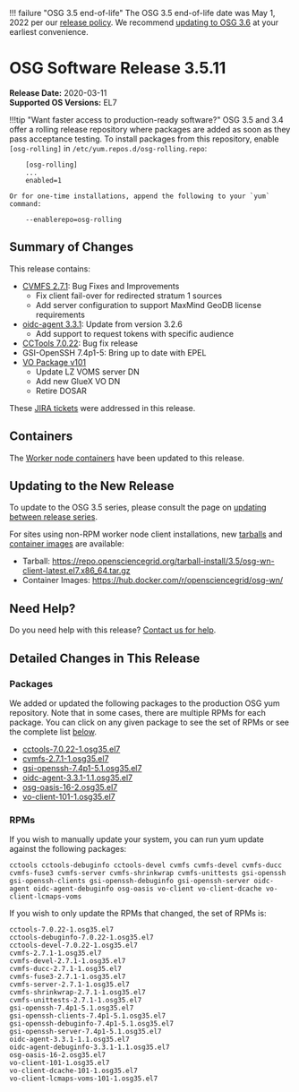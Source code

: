 !!! failure "OSG 3.5 end-of-life"
    The OSG 3.5 end-of-life date was May 1, 2022 per our
    [release policy](https://opensciencegrid.org/technology/policy/release-series/).
    We recommend
    [updating to OSG 3.6](../updating-to-osg-36.md)
    at your earliest convenience.

OSG Software Release 3.5.11
===========================

**Release Date:** 2020-03-11    
**Supported OS Versions:** EL7

!!!tip "Want faster access to production-ready software?"
    OSG 3.5 and 3.4 offer a rolling release repository where packages are added as soon as they pass acceptance testing.
    To install packages from this repository, enable `[osg-rolling]` in `/etc/yum.repos.d/osg-rolling.repo`:

        [osg-rolling]
        ...
        enabled=1

    Or for one-time installations, append the following to your `yum` command:

        --enablerepo=osg-rolling

Summary of Changes
------------------

This release contains:

-   [CVMFS 2.7.1](https://cvmfs.readthedocs.io/en/2.7/cpt-releasenotes.html): Bug Fixes and Improvements
    -   Fix client fail-over for redirected stratum 1 sources
    -   Add server configuration to support MaxMind GeoDB license requirements
-   [oidc-agent 3.3.1](https://github.com/indigo-dc/oidc-agent/releases): Update from version 3.2.6
    -   Add support to request tokens with specific audience
-   [CCTools 7.0.22](http://cclnd.blogspot.com/2020/01/announcement-cctools-version-7022.html): Bug fix release
-   GSI-OpenSSH 7.4p1-5: Bring up to date with EPEL
-   [VO Package v101](https://github.com/opensciencegrid/osg-vo-config/releases/tag/release-101)
    -   Update LZ VOMS server DN
    -   Add new GlueX VO DN
    -   Retire DOSAR

These
[JIRA tickets](https://jira.opensciencegrid.org/issues/?jql=project%20%3D%20SOFTWARE%20AND%20fixVersion%20%3D%203.5.11%20ORDER%20BY%20priority%20DESC%2C%20key%20DESC)
were addressed in this release.

Containers
----------

The [Worker node containers](../../worker-node/using-wn-containers.md) have been updated to this release.


Updating to the New Release
---------------------------

To update to the OSG 3.5 series, please consult the page on
[updating between release series](../updating-to-osg-35.md).

For sites using non-RPM worker node client installations, new [tarballs](../../worker-node/install-wn-tarball.md) and
[container images](../../worker-node/using-wn-containers.md) are available:

- Tarball: <https://repo.opensciencegrid.org/tarball-install/3.5/osg-wn-client-latest.el7.x86_64.tar.gz>
- Container Images: <https://hub.docker.com/r/opensciencegrid/osg-wn/>

Need Help?
----------

Do you need help with this release? [Contact us for help](../../common/help.md).

Detailed Changes in This Release
--------------------------------

### Packages

We added or updated the following packages to the production OSG yum repository.
Note that in some cases, there are multiple RPMs for each package.
You can click on any given package to see the set of RPMs or see the complete list [below](#rpms).

-   [cctools-7.0.22-1.osg35.el7](https://koji.chtc.wisc.edu/koji/search?match=glob&type=build&terms=cctools-7.0.22-1.osg35.el7)
-   [cvmfs-2.7.1-1.osg35.el7](https://koji.chtc.wisc.edu/koji/search?match=glob&type=build&terms=cvmfs-2.7.1-1.osg35.el7)
-   [gsi-openssh-7.4p1-5.1.osg35.el7](https://koji.chtc.wisc.edu/koji/search?match=glob&type=build&terms=gsi-openssh-7.4p1-5.1.osg35.el7)
-   [oidc-agent-3.3.1-1.1.osg35.el7](https://koji.chtc.wisc.edu/koji/search?match=glob&type=build&terms=oidc-agent-3.3.1-1.1.osg35.el7)
-   [osg-oasis-16-2.osg35.el7](https://koji.chtc.wisc.edu/koji/search?match=glob&type=build&terms=osg-oasis-16-2.osg35.el7)
-   [vo-client-101-1.osg35.el7](https://koji.chtc.wisc.edu/koji/search?match=glob&type=build&terms=vo-client-101-1.osg35.el7)

### RPMs

If you wish to manually update your system, you can run yum update against the following packages:

    cctools cctools-debuginfo cctools-devel cvmfs cvmfs-devel cvmfs-ducc cvmfs-fuse3 cvmfs-server cvmfs-shrinkwrap cvmfs-unittests gsi-openssh gsi-openssh-clients gsi-openssh-debuginfo gsi-openssh-server oidc-agent oidc-agent-debuginfo osg-oasis vo-client vo-client-dcache vo-client-lcmaps-voms

If you wish to only update the RPMs that changed, the set of RPMs is:

``` file
cctools-7.0.22-1.osg35.el7
cctools-debuginfo-7.0.22-1.osg35.el7
cctools-devel-7.0.22-1.osg35.el7
cvmfs-2.7.1-1.osg35.el7
cvmfs-devel-2.7.1-1.osg35.el7
cvmfs-ducc-2.7.1-1.osg35.el7
cvmfs-fuse3-2.7.1-1.osg35.el7
cvmfs-server-2.7.1-1.osg35.el7
cvmfs-shrinkwrap-2.7.1-1.osg35.el7
cvmfs-unittests-2.7.1-1.osg35.el7
gsi-openssh-7.4p1-5.1.osg35.el7
gsi-openssh-clients-7.4p1-5.1.osg35.el7
gsi-openssh-debuginfo-7.4p1-5.1.osg35.el7
gsi-openssh-server-7.4p1-5.1.osg35.el7
oidc-agent-3.3.1-1.1.osg35.el7
oidc-agent-debuginfo-3.3.1-1.1.osg35.el7
osg-oasis-16-2.osg35.el7
vo-client-101-1.osg35.el7
vo-client-dcache-101-1.osg35.el7
vo-client-lcmaps-voms-101-1.osg35.el7
```
